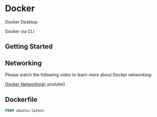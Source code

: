 # Docker

Docker Desktop

Docker via CLI

## Getting Started

## Networking

Please watch the following video to learn more about Docker networking:

[Docker Networking](https://youtu.be/aMRDZ6Le1Zg){.youtube}

## Dockerfile

```dockerfile
FROM ubuntu:latest
```
